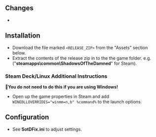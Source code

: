 ## Changes
- <CHANGES>

## Installation
- Download the file marked `<RELEASE_ZIP>` from the "Assets" section below.
- Extract the contents of the release zip in to the the game folder. e.g. ("**steamapps\common\ShadowsOfTheDamned**" for Steam).

### Steam Deck/Linux Additional Instructions
🚩**You do not need to do this if you are using Windows!**
- Open up the game properties in Steam and add `WINEDLLOVERRIDES="winmm=n,b" %command%` to the launch options.

## Configuration
- See **SotDFix.ini** to adjust settings.